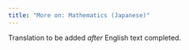 ```yaml
---
title: "More on: Mathematics (Japanese)"
---
```

Translation to be added _after_ English text completed.
